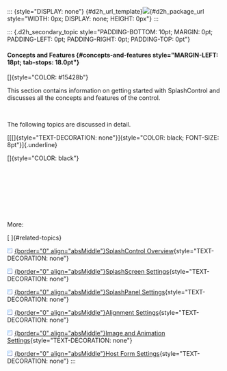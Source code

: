 ::: {style="DISPLAY: none"}
[](ms-xhelp:///?Id=d2h_url_template){#d2h_url_template}![](!package_url!){#d2h_package_url style="WIDTH: 0px; DISPLAY: none; HEIGHT: 0px"}
:::

::: {.d2h_secondary_topic style="PADDING-BOTTOM: 10pt; MARGIN: 0pt; PADDING-LEFT: 0pt; PADDING-RIGHT: 0pt; PADDING-TOP: 0pt"}
#### Concepts and Features {#concepts-and-features style="MARGIN-LEFT: 18pt; tab-stops: 18.0pt"}

[]{style="COLOR: #15428b"} 

This section contains information on getting started with SplashControl and discusses all the concepts and features of the control.

 

The following topics are discussed in detail.

[[[]{style="TEXT-DECORATION: none"}]{style="COLOR: black; FONT-SIZE: 8pt"}]{.underline} 

[]{style="COLOR: black"} 

 

 

 

 

More:

[ ]{#related-topics}

[![](button.gif){border="0" align="absMiddle"}SplashControl Overview](ms-xhelp:///?Id=5559007f-dbe8-4ae8-bd22-462db81577a0){style="TEXT-DECORATION: none"}

[![](button.gif){border="0" align="absMiddle"}SplashScreen Settings](ms-xhelp:///?Id=eb65b05b-c9a1-4d23-ad7e-1b2b96424f42){style="TEXT-DECORATION: none"}

[![](button.gif){border="0" align="absMiddle"}SplashPanel Settings](ms-xhelp:///?Id=8717055e-aab8-4497-a53c-6b9446d438ac){style="TEXT-DECORATION: none"}

[![](button.gif){border="0" align="absMiddle"}Alignment Settings](ms-xhelp:///?Id=43fab732-c4a2-4274-8f59-edc0f9d5c7c2){style="TEXT-DECORATION: none"}

[![](button.gif){border="0" align="absMiddle"}Image and Animation Settings](ms-xhelp:///?Id=14357732-5749-4438-9b0d-2ff9bb264580){style="TEXT-DECORATION: none"}

[![](button.gif){border="0" align="absMiddle"}Host Form Settings](ms-xhelp:///?Id=6f7c94a6-1256-482a-ae22-37bea6a5d65a){style="TEXT-DECORATION: none"}
:::
